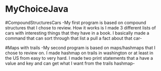 # MyChoiceJava

#CompoundStructuresCars
-My first program is based on compound structures that I chose to review. How it works is I made 3 different lists of cars with interesting things that they have in a book. I basically made a command that can sort through that list a pull a fact about that car-

#Maps with trails
-My second program is based on maps/hashmaps that I chose to review on. I made hashmap on trails in washington or at least in the US from easy to very hard. I made two print statements that a have a value and key and can get what I want from the trails hashmap-
